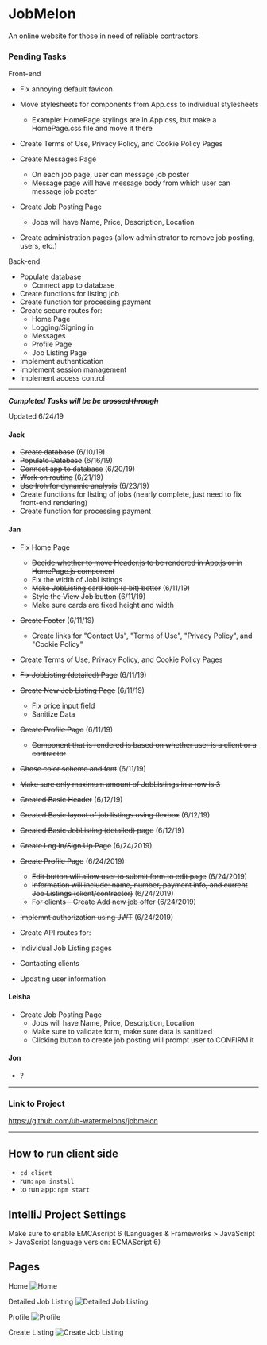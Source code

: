 # JobMelon
An online website for those in need of reliable contractors.

### Pending Tasks
Front-end
- Fix annoying default favicon
- Move stylesheets for components from App.css to individual stylesheets
  - Example: HomePage stylings are in App.css, but make a HomePage.css file and move it there

- Create Terms of Use, Privacy Policy, and Cookie Policy Pages
- Create Messages Page
  - On each job page, user can message job poster
  - Message page will have message body from which user can message job poster
- Create Job Posting Page
  - Jobs will have Name, Price, Description, Location
- Create administration pages (allow administrator to remove job posting, users, etc.)


Back-end
- Populate database
    - Connect app to database
- Create functions for listing job
- Create function for processing payment
- Create secure routes for:
  - Home Page
  - Logging/Signing in
  - Messages
  - Profile Page
  - Job Listing Page
- Implement authentication
- Implement session management
- Implement access control

---

 *__*Completed Tasks will be be ~~crossed through~~*__*

Updated 6/24/19
#### Jack
* ~~Create database~~ (6/10/19)
* ~~Populate Database~~ (6/16/19)
* ~~Connect app to database~~ (6/20/19)
* ~~Work on routing~~ (6/21/19)
* ~~Use Iroh for dynamic analysis~~ (6/23/19)
* Create functions for listing of jobs (nearly complete, just need to fix front-end rendering)
* Create function for processing payment

#### Jan
- Fix Home Page
  - ~~Decide whether to move Header.js to be rendered in App.js or in HomePage.js component~~
  - Fix the width of JobListings
  - ~~Make JobListing card look (a bit) better~~ (6/11/19)
  - ~~Style the View Job button~~ (6/11/19)
  - Make sure cards are fixed height and width
- ~~Create Footer~~ (6/11/19)
  - Create links for "Contact Us", "Terms of Use", "Privacy Policy", and "Cookie Policy"
- Create Terms of Use, Privacy Policy, and Cookie Policy Pages
- ~~Fix JobListing (detailed) Page~~ (6/11/19)
- ~~Create New Job Listing Page~~ (6/11/19)
  - Fix price input field
  - Sanitize Data
- ~~Create Profile Page~~ (6/11/19)
  - ~~Component that is rendered is based on whether user is a client or a contractor~~

- ~~Chose color scheme and font~~ (6/11/19)
- ~~Make sure only maximum amount of JobListings in a row is 3~~
- ~~Created Basic Header~~ (6/12/19)
- ~~Created Basic layout of job listings using flexbox~~ (6/12/19)
- ~~Created Basic JobListing (detailed) page~~ (6/12/19)
- ~~Create Log In/Sign Up Page~~ (6/24/2019)
- ~~Create Profile Page~~ (6/24/2019)
  - ~~Edit button will allow user to submit form to edit page~~ (6/24/2019)
  - ~~Information will include: name, number, payment info, and current Job Listings (client/contractor)~~ (6/24/2019)
  - ~~For clients - Create Add new job offer~~ (6/24/2019)
- ~~Implemnt authorization using JWT~~ (6/24/2019)
- Create API routes for:
 - Individual Job Listing pages
 - Contacting clients
 - Updating user information
 
#### Leisha
- Create Job Posting Page
  - Jobs will have Name, Price, Description, Location
  - Make sure to validate form, make sure data is sanitized
  - Clicking button to create job posting will prompt user to CONFIRM it

#### Jon
* ?

***
### Link to Project
https://github.com/uh-watermelons/jobmelon

***

## How to run client side
* `cd client`
* run: `npm install`
* to run app: `npm start`

## IntelliJ Project Settings
Make sure to enable EMCAscript 6
(Languages & Frameworks > JavaScript > JavaScript language version: ECMAScript 6)

## Pages

Home
![Home](/images/homepage_v2.JPG)

Detailed Job Listing
![Detailed Job Listing](/images/JobListingDetailed_v2.JPG)

Profile
![Profile](/images/ProfilePage_v1.JPG)

Create Listing
![Create Job Listing](/images/CreateJobListing_v1.JPG)
